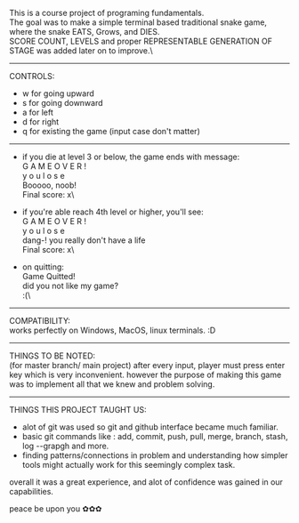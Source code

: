This is a course project of programing fundamentals.\
The goal was to make a simple terminal based traditional snake game, where the snake EATS, Grows, and DIES.\
SCORE COUNT, LEVELS and proper REPRESENTABLE GENERATION OF STAGE was added later on to improve.\
_____________________________________________________________
CONTROLS:
- w for going upward
- s for going downward
- a for left
- d for right
- q for existing the game
(input case don't matter)

_____________________________________________________________
- if you die at level 3 or below, the game ends with message:\
G A M E    O V E R !\
y o u   l o s e\
Booooo, noob!\
Final score: x\


- if you're able reach 4th level or higher, you'll see:\
G A M E    O V E R !\
y o u   l o s e\
dang-! you really don't have a life\
Final score: x\


- on quitting:\
Game Quitted!\
did you not like my game?\
:(\

_____________________________________________________________
COMPATIBILITY:\
works perfectly on Windows, MacOS, linux terminals. :D

_____________________________________________________________
THINGS TO BE NOTED:\
(for master branch/ main project) after every input, player must press enter key which is very inconvenient. however the purpose of making this game was to implement all that we knew and problem solving.


_____________________________________________________________
THINGS THIS PROJECT TAUGHT US:
- alot of git was used so git and github interface became much familiar.
- basic git commands like : add, commit, push, pull, merge, branch, stash, log --grapgh and more.
- finding patterns/connections in problem and understanding how simpler tools might actually work for this seemingly complex task.


overall it was a great experience, and alot of confidence was gained in our capabilities.

peace be upon you ✿✿✿
